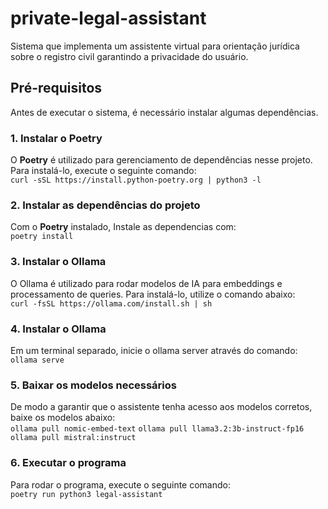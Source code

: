 # private-legal-assistant

Sistema que implementa um assistente virtual para orientação jurídica sobre o registro civil garantindo a privacidade do usuário.

## Pré-requisitos

Antes de executar o sistema, é necessário instalar algumas dependências.

### 1. Instalar o Poetry

O **Poetry** é utilizado para gerenciamento de dependências nesse projeto. Para instalá-lo, execute o seguinte comando:  
`curl -sSL https://install.python-poetry.org | python3 -l`

### 2. Instalar as dependências do projeto
Com o **Poetry** instalado, Instale as dependencias com:  
`poetry install`

### 3. Instalar o Ollama
O Ollama é utilizado para rodar modelos de IA para embeddings e processamento de queries. Para instalá-lo, utilize o comando abaixo:  
`curl -fsSL https://ollama.com/install.sh | sh`

### 4. Instalar o Ollama
Em um terminal separado, inicie o ollama server através do comando:  
`ollama serve`

### 5. Baixar os modelos necessários
De modo a garantir que o assistente tenha acesso aos modelos corretos, baixe os modelos abaixo:  
`ollama pull nomic-embed-text`
`ollama pull llama3.2:3b-instruct-fp16`
`ollama pull mistral:instruct`

<!-- Em um outro terminal rode o modelo:  
`ollama run llama3.2:3b-instruct-fp16 --keepalive -1m` -->

### 6. Executar o programa
Para rodar o programa, execute o seguinte comando:  
`poetry run python3 legal-assistant`
